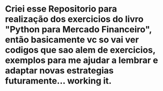 # Criei esse Repositorio para realização dos exercicios do livro "Python para Mercado Financeiro", então basicamente vc so vai ver codigos que sao alem de exercicios, exemplos para me ajudar a lembrar e adaptar novas estrategias futuramente... working it.
